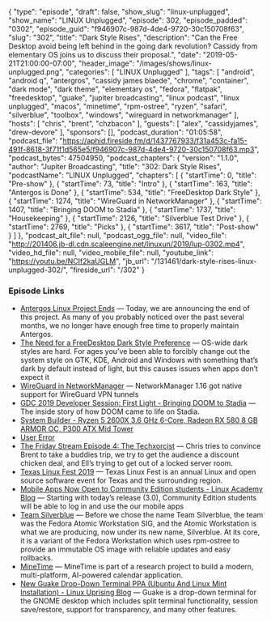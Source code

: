 {
  "type": "episode",
  "draft": false,
  "show_slug": "linux-unplugged",
  "show_name": "LINUX Unplugged",
  "episode": 302,
  "episode_padded": "0302",
  "episode_guid": "f946907c-987d-4de4-9720-30c150708f63",
  "slug": "302",
  "title": "Dark Style Rises",
  "description": "Can the Free Desktop avoid being left behind in the going dark revolution? Cassidy from elementary OS joins us to discuss their proposal.",
  "date": "2019-05-21T21:00:00-07:00",
  "header_image": "/images/shows/linux-unplugged.png",
  "categories": [
    "LINUX Unplugged"
  ],
  "tags": [
    "android",
    "android q",
    "antergros",
    "cassidy james blaede",
    "chrome",
    "container",
    "dark mode",
    "dark theme",
    "elementary os",
    "fedora",
    "flatpak",
    "freedesktop",
    "guake",
    "jupiter broadcasting",
    "linux podcast",
    "linux unplugged",
    "macos",
    "minetime",
    "rpm-ostree",
    "ryzen",
    "safari",
    "silverblue",
    "toolbox",
    "windows",
    "wireguard in networkmanager"
  ],
  "hosts": [
    "chris",
    "brent",
    "chzbacon"
  ],
  "guests": [
    "alex",
    "cassidyjames",
    "drew-devore"
  ],
  "sponsors": [],
  "podcast_duration": "01:05:58",
  "podcast_file": "https://aphid.fireside.fm/d/1437767933/f31a453c-fa15-491f-8618-3f71f1d565e5/f946907c-987d-4de4-9720-30c150708f63.mp3",
  "podcast_bytes": 47504950,
  "podcast_chapters": {
    "version": "1.1.0",
    "author": "Jupiter Broadcasting",
    "title": "302: Dark Style Rises",
    "podcastName": "LINUX Unplugged",
    "chapters": [
      {
        "startTime": 0,
        "title": "Pre-show"
      },
      {
        "startTime": 73,
        "title": "Intro"
      },
      {
        "startTime": 163,
        "title": "Antergos is Done"
      },
      {
        "startTime": 534,
        "title": "FreeDesktop Dark Style"
      },
      {
        "startTime": 1274,
        "title": "WireGuard in NetworkManager"
      },
      {
        "startTime": 1407,
        "title": "Bringing DOOM to Stadia"
      },
      {
        "startTime": 1737,
        "title": "Housekeeping"
      },
      {
        "startTime": 2126,
        "title": "Silverblue Test Drive"
      },
      {
        "startTime": 2769,
        "title": "Picks"
      },
      {
        "startTime": 3617,
        "title": "Post-show"
      }
    ]
  },
  "podcast_alt_file": null,
  "podcast_ogg_file": null,
  "video_file": "http://201406.jb-dl.cdn.scaleengine.net/linuxun/2019/lup-0302.mp4",
  "video_hd_file": null,
  "video_mobile_file": null,
  "youtube_link": "https://youtu.be/NCIf2kaUGLM",
  "jb_url": "/131461/dark-style-rises-linux-unplugged-302/",
  "fireside_url": "/302"
}


### Episode Links

  * [Antergos Linux Project Ends](https://antergos.com/blog/antergos-linux-project-ends/ "Antergos Linux Project Ends") — Today, we are announcing the end of this project. As many of you probably noticed over the past several months, we no longer have enough free time to properly maintain Antergos.
  * [The Need for a FreeDesktop Dark Style Preference](https://medium.com/elementaryos/the-need-for-a-freedesktop-dark-style-preference-614f501ae4ca "The Need for a FreeDesktop Dark Style Preference") — OS-wide dark styles are hard. For ages you’ve been able to forcibly change out the system style on GTK, KDE, Android and Windows with something that’s dark by default instead of light, but this causes issues when apps don’t expect it
  * [WireGuard in NetworkManager](https://blogs.gnome.org/thaller/2019/03/15/wireguard-in-networkmanager/ "WireGuard in NetworkManager") — NetworkManager 1.16 got native support for WireGuard VPN tunnels
  * [GDC 2019 Developer Session: First Light - Bringing DOOM to Stadia](https://www.youtube.com/watch?v=qdz4b5psrhE "GDC 2019 Developer Session: First Light - Bringing DOOM to Stadia") — The inside story of how DOOM came to life on Stadia.
  * [System Builder - Ryzen 5 2600X 3.6 GHz 6-Core, Radeon RX 580 8 GB ARMOR OC, P300 ATX Mid Tower](https://pcpartpicker.com/list/7LhYvn "System Builder - Ryzen 5 2600X 3.6 GHz 6-Core, Radeon RX 580 8 GB ARMOR OC, P300 ATX Mid Tower")
  * [User Error](https://error.show/ "User Error")
  * [The Friday Stream Episode 4: The Techxorcist](https://fridaystream.com/4 "The Friday Stream Episode 4: The Techxorcist") — Chris tries to convince Brent to take a buddies trip, we try to get the audience a discount chicken deal, and Ell’s trying to get out of a locked server room.
  * [Texas Linux Fest 2019](https://2019.texaslinuxfest.org/ "Texas Linux Fest 2019") — Texas Linux Fest is an annual Linux and open source software event for Texas and the surrounding region.
  * [Mobile Apps Now Open to Community Edition students - Linux Academy Blog](https://linuxacademy.com/blog/mobile/mobile-apps-now-open-to-community-edition-students/ "Mobile Apps Now Open to Community Edition students - Linux Academy Blog") — Starting with today’s release (3.0), Community Edition students will be able to log in and use the our mobile apps 
  * [Team Silverblue](https://silverblue.fedoraproject.org/ "Team Silverblue") — Before we chose the name Team Silverblue, the team was the Fedora Atomic Workstation SIG, and the Atomic Workstation is what we are producing, now under its new name, Silverblue. At its core, it is a variant of the Fedora Workstation which uses rpm-ostree to provide an immutable OS image with reliable updates and easy rollbacks.
  * [MineTime](https://minetime.ai/ "MineTime") — MineTime is part of a research project to build a modern, multi-platform, AI-powered calendar application.
  * [New Guake Drop-Down Terminal PPA (Ubuntu And Linux Mint Installation) - Linux Uprising Blog](https://www.linuxuprising.com/2019/05/new-guake-drop-down-terminal-ppa-ubuntu.html?m=1 "New Guake Drop-Down Terminal PPA \(Ubuntu And Linux Mint Installation\) - Linux Uprising Blog") — Guake is a drop-down terminal for the GNOME desktop which includes split terminal functionality, session save/restore, support for transparency, and many other features.


